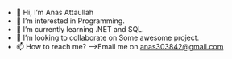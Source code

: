 - 👋 Hi, I’m Anas Attaullah
- 👀 I’m interested in Programming.
- 🌱 I’m currently learning .NET and SQL.
- 💞️ I’m looking to collaborate on Some awesome project.
- 📫 How to reach me? -->Email me on anas303842@gmail.com

<!---
AnasAttaullah/AnasAttaullah is a ✨ special ✨ repository because its `README.md` (this file) appears on your GitHub profile.
You can click the Preview link to take a look at your changes.
--->
